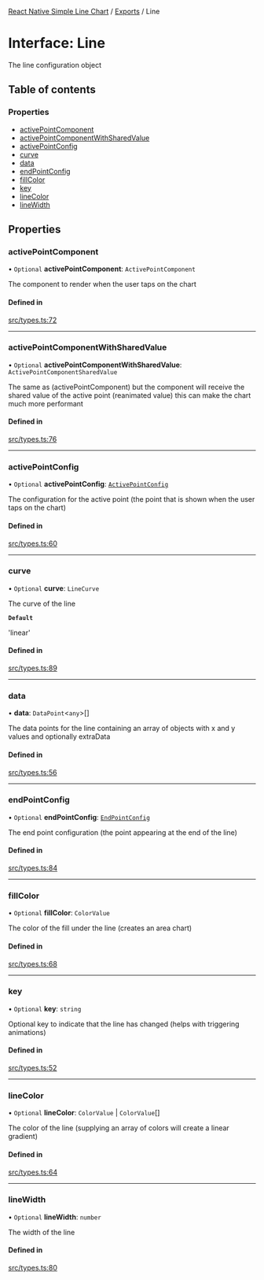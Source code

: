 [React Native Simple Line Chart](../README.md) / [Exports](../modules.md) / Line

# Interface: Line

The line configuration object

## Table of contents

### Properties

- [activePointComponent](Line.md#activepointcomponent)
- [activePointComponentWithSharedValue](Line.md#activepointcomponentwithsharedvalue)
- [activePointConfig](Line.md#activepointconfig)
- [curve](Line.md#curve)
- [data](Line.md#data)
- [endPointConfig](Line.md#endpointconfig)
- [fillColor](Line.md#fillcolor)
- [key](Line.md#key)
- [lineColor](Line.md#linecolor)
- [lineWidth](Line.md#linewidth)

## Properties

### activePointComponent

• `Optional` **activePointComponent**: `ActivePointComponent`

The component to render when the user taps on the chart

#### Defined in

[src/types.ts:72](https://github.com/Malaa-tech/react-native-simple-line-chart/blob/b1965b6/src/types.ts#L72)

___

### activePointComponentWithSharedValue

• `Optional` **activePointComponentWithSharedValue**: `ActivePointComponentSharedValue`

The same as (activePointComponent) but the component will receive the shared value of the active point (reanimated value) this can make the chart much more performant

#### Defined in

[src/types.ts:76](https://github.com/Malaa-tech/react-native-simple-line-chart/blob/b1965b6/src/types.ts#L76)

___

### activePointConfig

• `Optional` **activePointConfig**: [`ActivePointConfig`](ActivePointConfig.md)

The configuration for the active point (the point that is shown when the user taps on the chart)

#### Defined in

[src/types.ts:60](https://github.com/Malaa-tech/react-native-simple-line-chart/blob/b1965b6/src/types.ts#L60)

___

### curve

• `Optional` **curve**: `LineCurve`

The curve of the line

**`Default`**

'linear'

#### Defined in

[src/types.ts:89](https://github.com/Malaa-tech/react-native-simple-line-chart/blob/b1965b6/src/types.ts#L89)

___

### data

• **data**: `DataPoint`<`any`\>[]

The data points for the line containing an array of objects with x and y values and optionally extraData

#### Defined in

[src/types.ts:56](https://github.com/Malaa-tech/react-native-simple-line-chart/blob/b1965b6/src/types.ts#L56)

___

### endPointConfig

• `Optional` **endPointConfig**: [`EndPointConfig`](EndPointConfig.md)

The end point configuration (the point appearing at the end of the line)

#### Defined in

[src/types.ts:84](https://github.com/Malaa-tech/react-native-simple-line-chart/blob/b1965b6/src/types.ts#L84)

___

### fillColor

• `Optional` **fillColor**: `ColorValue`

The color of the fill under the line (creates an area chart)

#### Defined in

[src/types.ts:68](https://github.com/Malaa-tech/react-native-simple-line-chart/blob/b1965b6/src/types.ts#L68)

___

### key

• `Optional` **key**: `string`

Optional key to indicate that the line has changed (helps with triggering animations)

#### Defined in

[src/types.ts:52](https://github.com/Malaa-tech/react-native-simple-line-chart/blob/b1965b6/src/types.ts#L52)

___

### lineColor

• `Optional` **lineColor**: `ColorValue` \| `ColorValue`[]

The color of the line (supplying an array of colors will create a linear gradient)

#### Defined in

[src/types.ts:64](https://github.com/Malaa-tech/react-native-simple-line-chart/blob/b1965b6/src/types.ts#L64)

___

### lineWidth

• `Optional` **lineWidth**: `number`

The width of the line

#### Defined in

[src/types.ts:80](https://github.com/Malaa-tech/react-native-simple-line-chart/blob/b1965b6/src/types.ts#L80)
